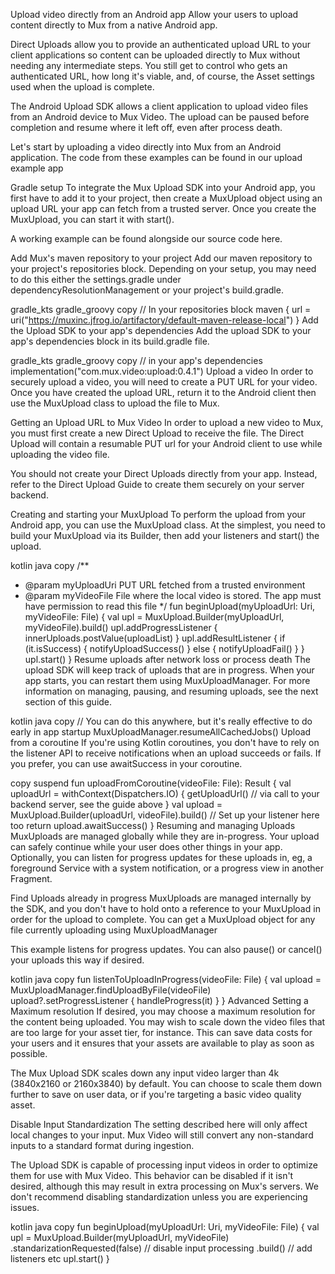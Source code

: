 Upload video directly from an Android app
Allow your users to upload content directly to Mux from a native Android app.

Direct Uploads allow you to provide an authenticated upload URL to your client applications so content can be uploaded directly to Mux without needing any intermediate steps. You still get to control who gets an authenticated URL, how long it's viable, and, of course, the Asset settings used when the upload is complete.

The Android Upload SDK allows a client application to upload video files from an Android device to Mux Video. The upload can be paused before completion and resume where it left off, even after process death.

Let's start by uploading a video directly into Mux from an Android application. The code from these examples can be found in our upload example app

Gradle setup
To integrate the Mux Upload SDK into your Android app, you first have to add it to your project, then create a MuxUpload object using an upload URL your app can fetch from a trusted server. Once you create the MuxUpload, you can start it with start().

A working example can be found alongside our source code here.

Add Mux's maven repository to your project
Add our maven repository to your project's repositories block. Depending on your setup, you may need to do this either the settings.gradle under dependencyResolutionManagement or your project's build.gradle.

gradle_kts
gradle_groovy
copy
// In your repositories block
maven {
  url = uri("https://muxinc.jfrog.io/artifactory/default-maven-release-local")
}
Add the Upload SDK to your app's dependencies
Add the upload SDK to your app's dependencies block in its build.gradle file.

gradle_kts
gradle_groovy
copy
// in your app's dependencies
implementation("com.mux.video:upload:0.4.1")
Upload a video
In order to securely upload a video, you will need to create a PUT URL for your video. Once you have created the upload URL, return it to the Android client then use the MuxUpload class to upload the file to Mux.

Getting an Upload URL to Mux Video
In order to upload a new video to Mux, you must first create a new Direct Upload to receive the file. The Direct Upload will contain a resumable PUT url for your Android client to use while uploading the video file.

You should not create your Direct Uploads directly from your app. Instead, refer to the Direct Upload Guide to create them securely on your server backend.

Creating and starting your MuxUpload
To perform the upload from your Android app, you can use the MuxUpload class. At the simplest, you need to build your MuxUpload via its Builder, then add your listeners and start() the upload.

kotlin
java
copy
/**
 * @param myUploadUri PUT URL fetched from a trusted environment
 * @param myVideoFile File where the local video is stored. The app must have permission to read this file
*/
fun beginUpload(myUploadUrl: Uri, myVideoFile: File) {
  val upl = MuxUpload.Builder(myUploadUrl, myVideoFile).build()
  upl.addProgressListener { innerUploads.postValue(uploadList) }
  upl.addResultListener {
    if (it.isSuccess) {
      notifyUploadSuccess()
    } else {
      notifyUploadFail()
    }
  }
  upl.start()
}
Resume uploads after network loss or process death
The upload SDK will keep track of uploads that are in progress. When your app starts, you can restart them using MuxUploadManager. For more information on managing, pausing, and resuming uploads, see the next section of this guide.

kotlin
java
copy
// You can do this anywhere, but it's really effective to do early in app startup
MuxUploadManager.resumeAllCachedJobs()
Upload from a coroutine
If you're using Kotlin coroutines, you don't have to rely on the listener API to receive notifications when an upload succeeds or fails. If you prefer, you can use awaitSuccess in your coroutine.

copy
suspend fun uploadFromCoroutine(videoFile: File): Result<UploadStatus> {
  val uploadUrl = withContext(Dispatchers.IO) {
    getUploadUrl()  // via call to your backend server, see the guide above
  }
  val upload = MuxUpload.Builder(uploadUrl, videoFile).build()
  // Set up your listener here too
  return upload.awaitSuccess()
}
Resuming and managing Uploads
MuxUploads are managed globally while they are in-progress. Your upload can safely continue while your user does other things in your app. Optionally, you can listen for progress updates for these uploads in, eg, a foreground Service with a system notification, or a progress view in another Fragment.

Find Uploads already in progress
MuxUploads are managed internally by the SDK, and you don't have to hold onto a reference to your MuxUpload in order for the upload to complete. You can get a MuxUpload object for any file currently uploading using MuxUploadManager

This example listens for progress updates. You can also pause() or cancel() your uploads this way if desired.

kotlin
java
copy
fun listenToUploadInProgress(videoFile: File) {
  val upload = MuxUploadManager.findUploadByFile(videoFile)
  upload?.setProgressListener { handleProgress(it) }
}
Advanced
Setting a Maximum resolution
If desired, you may choose a maximum resolution for the content being uploaded. You may wish to scale down the video files that are too large for your asset tier, for instance. This can save data costs for your users and it ensures that your assets are available to play as soon as possible.

The Mux Upload SDK scales down any input video larger than 4k (3840x2160 or 2160x3840) by default. You can choose to scale them down further to save on user data, or if you're targeting a basic video quality asset.

Disable Input Standardization
The setting described here will only affect local changes to your input. Mux Video will still convert any non-standard inputs to a standard format during ingestion.

The Upload SDK is capable of processing input videos in order to optimize them for use with Mux Video. This behavior can be disabled if it isn't desired, although this may result in extra processing on Mux's servers. We don't recommend disabling standardization unless you are experiencing issues.

kotlin
java
copy
fun beginUpload(myUploadUrl: Uri, myVideoFile: File) {
  val upl = MuxUpload.Builder(myUploadUrl, myVideoFile)
    .standarizationRequested(false) // disable input processing
    .build()
  // add listeners etc
  upl.start()
}